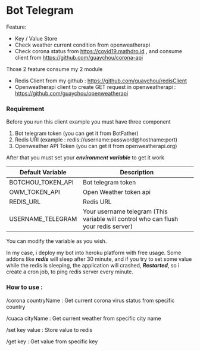 # Bot Telegram

Feature: 
- Key / Value Store
- Check weather current condition from openweatherapi
- Check corona status from https://covid19.mathdro.id , and consume client from https://github.com/guaychou/corona-api

Those 2 feature consume my 2 module 
- Redis Client from my github : https://github.com/guaychou/redisClient
- Openweatherapi client to create GET request in openweatherapi : https://github.com/guaychou/openweatherapi

### Requirement

Before you run this client example you must have three component
1. Bot telegram token (you can get it from BotFather)
2. Redis URI (example : redis://username:password@hostname:port)
3. Openweather API Token (you can get it from openweatherapi.org)

After that you must set your ___environment variable___ to get it work

Default Variable | Description |
--- | --- |
BOTCHOU_TOKEN_API | Bot telegram token
OWM_TOKEN_API | Open Weather token api
REDIS_URL | Redis URL
USERNAME_TELEGRAM | Your username telegram (This variable will control who can flush your redis server)

You can modify the variable as you wish.

In my case, i deploy my bot into heroku platform with free usage. Some addons like ***redis*** will sleep after 30 minute, and if you try to set some value while the redis is sleeping, the application will crashed, ***Restarted***, so i create a cron job, to ping redis server every minute.

### How to use : 
/corona countryName : Get current corona virus status from specific country

/cuaca cityName : Get current weather from specific city name  

/set key value : Store value to redis

/get key : Get value from specific key